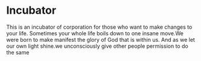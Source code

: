 Incubator
=========

This is an incubator of corporation for those who want to make changes to your life.  Sometimes your whole life boils down to one insane move.We were born to make manifest the glory of God that is within us. And as we let our own light shine.we unconsciously give other people permission to do the same
